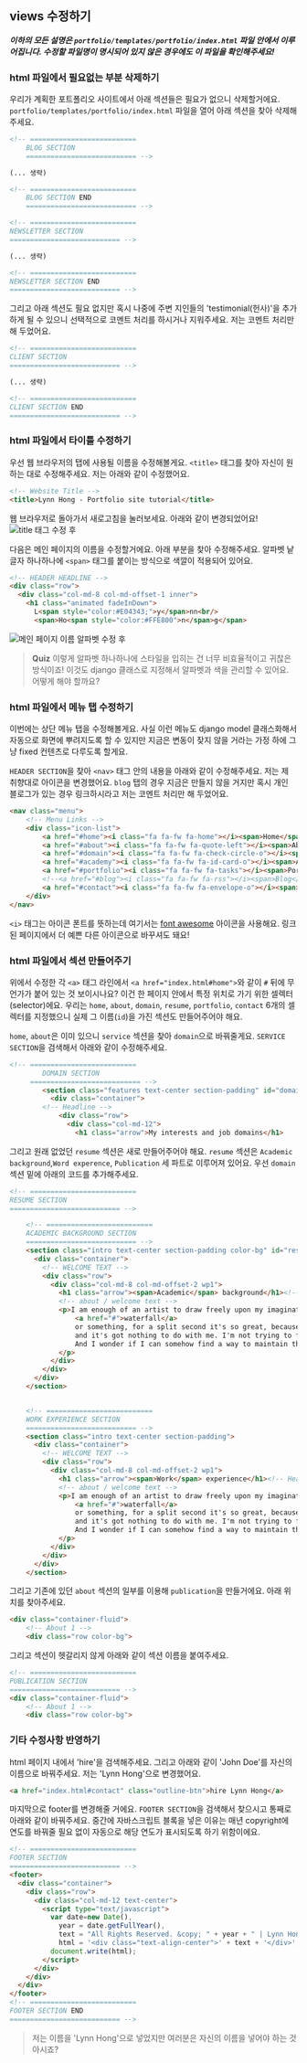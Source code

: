 ## views 수정하기

***이하의 모든 설명은 `portfolio/templates/portfolio/index.html` 파일 안에서 
이루어집니다. 수정할 파일명이 명시되어 있지 않은 경우에도 이 파일을 확인해주세요!***


### html 파일에서 필요없는 부분 삭제하기
우리가 계획한 포트폴리오 사이트에서 아래 섹션들은 필요가 없으니 삭제할거에요.
`portfolio/templates/portfolio/index.html` 파일을 열어 아래 섹션을 찾아 삭제해주세요.
```html
<!-- ==========================
    BLOG SECTION 
    =========================== -->

(... 생략)

<!-- ==========================
    BLOG SECTION END
    =========================== -->

```

```html
<!-- ==========================
NEWSLETTER SECTION 
=========================== -->

(... 생략)

<!-- ==========================
NEWSLETTER SECTION END
=========================== -->
```

그리고 아래 섹션도 필요 없지만 혹시 나중에 주변 지인들의 'testimonial(헌사)'을 추가하게 될 수 있으니
선택적으로 코멘트 처리를 하시거나 지워주세요.
저는 코멘트 처리만 해 두었어요.

```html
<!-- ==========================
CLIENT SECTION 
=========================== -->

(... 생략)

<!-- ==========================
CLIENT SECTION END
=========================== -->
```


### html 파일에서 타이틀 수정하기
우선 웹 브라우저의 탭에 사용될 이름을 수정해볼게요.
`<title>` 태그를 찾아 자신이 원하는 대로 수정해주세요.
저는 아래와 같이 수정했어요.
```html
<!-- Website Title -->
<title>Lynn Hong - Portfolio site tutorial</title>
```

웹 브라우저로 돌아가서 새로고침을 눌러보세요.
아래와 같이 변경되었어요!
![title 태그 수정 후](img/16.png)


다음은 메인 페이지의 이름을 수정할거에요.
아래 부분을 찾아 수정해주세요.
알파벳 낱글자 하나하나에 `<span>` 태그를 붙이는 방식으로 색깔이 적용되어 있어요.
```html
<!-- HEADER HEADLINE -->
<div class="row">
  <div class="col-md-8 col-md-offset-1 inner">
    <h1 class="animated fadeInDown">
      L<span style="color:#E04343;">y</span>nn<br/>
      <span>Ho<span style="color:#FFE800">n</span>g</span>
```

![메인 페이지 이름 알파벳 수정 후](img/17.PNG)

> **Quiz** 이렇게 알파벳 하나하나에 스타일을 입히는 건 너무 비효율적이고 귀찮은 방식이죠!
이것도 django 클래스로 지정해서 알파벳과 색을 관리할 수 있어요. 어떻게 해야 할까요?



### html 파일에서 메뉴 탭 수정하기
이번에는 상단 메뉴 탭을 수정해볼게요.
사실 이런 메뉴도 django model 클래스화해서 자동으로 화면에 뿌려지도록 할 수 있지만
지금은 변동이 잦지 않을 거라는 가정 하에 그냥 fixed 컨텐츠로 다루도록 할게요.

`HEADER SECTION`을 찾아 `<nav>` 태그 안의 내용을 아래와 같이 수정해주세요.
저는 제 취향대로 아이콘을 변경했어요.
`blog` 탭의 경우 지금은 만들지 않을 거지만 혹시 개인 블로그가 있는 경우
링크하시라고 저는 코멘트 처리만 해 두었어요.
```html
<nav class="menu">
    <!-- Menu Links -->
    <div class="icon-list">
        <a href="#home"><i class="fa fa-fw fa-home"></i><span>Home</span></a>
        <a href="#about"><i class="fa fa-fw fa-quote-left"></i><span>About</span></a>
        <a href="#domain"><i class="fa fa-fw fa-check-circle-o"></i><span>Job Domain</span></a>
        <a href="#academy"><i class="fa fa-fw fa-id-card-o"></i><span>Academy</span></a>
        <a href="#portfolio"><i class="fa fa-fw fa-tasks"></i><span>Portfolio</span></a>
        <!--<a href="#blog"><i class="fa fa-fw fa-rss"></i><span>Blog</span></a>-->
        <a href="#contact"><i class="fa fa-fw fa-envelope-o"></i><span>Contact</span></a>
    </div>
</nav>
```

`<i>` 태그는 아이콘 폰트를 뜻하는데 여기서는 [font awesome](http://fontawesome.io/icons/) 아이콘을 사용해요.
링크된 페이지에서 더 예쁜 다른 아이콘으로 바꾸셔도 돼요!



### html 파일에서 섹션 만들어주기
위에서 수정한 각 `<a>` 태그 라인에서 `<a href="index.html#home">`와 같이 
`#` 뒤에 무언가가 붙어 있는 것 보이시나요?
이건 한 페이지 안에서 특정 위치로 가기 위한 셀렉터(selector)에요.
우리는 `home`, `about`, `domain`, `resume`, `portfolio`, `contact` 6개의 셀렉터를 지정했으니
실제 그 이름(`id`)을 가진 섹션도 만들어주어야 해요.

`home`, `about`은 이미 있으니 `service` 섹션을 찾아 `domain`으로 바꿔줄게요.
`SERVICE SECTION`을 검색해서 아래와 같이 수정해주세요.
```html
<!-- ==========================
        DOMAIN SECTION
     =========================== -->
        <section class="features text-center section-padding" id="domain">
          <div class="container">
        <!-- Headline -->
            <div class="row">
              <div class="col-md-12">
                <h1 class="arrow">My interests and job domains</h1>
```

그리고 원래 없었던 `resume` 섹션은 새로 만들어주어야 해요.
`resume` 섹션은 `Academic background`,`Word experence`, `Publication` 세 파트로 이루어져 있어요.
우선 `domain` 섹션 밑에 아래의 코드를 추가해주세요.
```html
<!-- ==========================
RESUME SECTION
=========================== -->

    <!-- ==========================
    ACADEMIC BACKGROUND SECTION
    =========================== -->
    <section class="intro text-center section-padding color-bg" id="resume">
      <div class="container">
        <!-- WELCOME TEXT -->
        <div class="row">
          <div class="col-md-8 col-md-offset-2 wp1">
            <h1 class="arrow"><span>Academic</span> background</h1><!-- Headline -->
            <!-- about / welcome text -->
            <p>I am enough of an artist to draw freely upon my imagination. The point is that when I see a sunset or a
                <a href="#">waterfall</a>
                or something, for a split second it's so great, because for a little bit I'm out of my brain,
                and it's got nothing to do with me. I'm not trying to figure it out, you know what I mean?
                And I wonder if I can somehow find a way to maintain that mind stillness.
            </p>
          </div>
        </div>
      </div>
    </section>


    <!-- ==========================
    WORK EXPERIENCE SECTION
    =========================== -->
    <section class="intro text-center section-padding">
      <div class="container">
        <!-- WELCOME TEXT -->
        <div class="row">
          <div class="col-md-8 col-md-offset-2 wp1">
            <h1 class="arrow"><span>Work</span> experience</h1><!-- Headline -->
            <!-- about / welcome text -->
            <p>I am enough of an artist to draw freely upon my imagination. The point is that when I see a sunset or a
                <a href="#">waterfall</a>
                or something, for a split second it's so great, because for a little bit I'm out of my brain,
                and it's got nothing to do with me. I'm not trying to figure it out, you know what I mean?
                And I wonder if I can somehow find a way to maintain that mind stillness.
            </p>
          </div>
        </div>
      </div>
    </section>
```

그리고 기존에 있던 `about` 섹션의 일부를 이용해 `publication`을 만들거에요.
아래 위치를 찾아주세요.
```html
<div class="container-fluid">
    <!-- About 1 -->
    <div class="row color-bg">
```

그리고 섹션이 헷갈리지 않게 아래와 같이 섹션 이름을 붙여주세요.
```html
<!-- ==========================
PUBLICATION SECTION
=========================== -->
<div class="container-fluid">
    <!-- About 1 -->
    <div class="row color-bg">
```


### 기타 수정사항 반영하기
html 페이지 내에서 'hire'을 검색해주세요.
그리고 아래와 같이 'John Doe'를 자신의 이름으로 바꿔주세요.
저는 'Lynn Hong'으로 변경했어요.
```html
<a href="index.html#contact" class="outline-btn">hire Lynn Hong</a>
```

마지막으로 footer를 변경해줄 거에요.
`FOOTER SECTION`을 검색해서 찾으시고 통째로 아래와 같이 바꿔주세요.
중간에 자바스크립트 블록을 넣은 이유는 매년 copyright에 연도를 바꿔줄 필요 없이
자동으로 해당 연도가 표시되도록 하기 위함이에요.
```html
<!-- ==========================
FOOTER SECTION
=========================== -->
<footer>
  <div class="container">
    <div class="row">
      <div class="col-md-12 text-center">
        <script type="text/javascript">
          var date=new Date(),
            year = date.getFullYear(),
            text = "All Rights Reserved. &copy; " + year + " | Lynn Hong",
            html = '<div class="text-align-center">' + text + '</div>';
          document.write(html);
        </script>
      </div>
    </div>
  </div>
</footer>
<!-- ==========================
FOOTER SECTION END
=========================== -->
```
> 저는 이름을 'Lynn Hong'으로 넣었지만 여러분은 자신의 이름을 넣어야 하는 것 아시죠?
